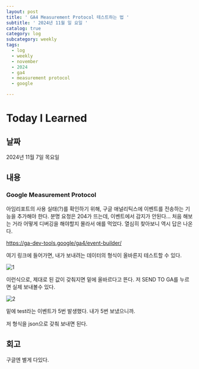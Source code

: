 ```yaml
---
layout: post
title: ' GA4 Measurement Protocol 테스트하는 법 '
subtitle: ' 2024년 11월 일 요일 '
catalog: true
category: log
subcategory: weekly
tags:
  - log
  - weekly
  - november
  - 2024
  - ga4
  - measurement protocol
  - google

---
```


# Today I Learned

## 날짜

2024년 11월 7일 목요일

## 내용

### Google Measurement Protocol

아임리포트의 사용 실태(?)를 확인하기 위해, 구글 애널리틱스에 이벤트를 전송하는 기능을 추가해야 한다. 분명 요청은 204가 뜨는데, 이벤트에서 감지가 안된다… 처음 해보는 거라 어떻게 디버깅을 해야할지 몰라서 애를 먹었다. 열심히 찾아보니 역시 답은 나온다.

https://ga-dev-tools.google/ga4/event-builder/

여기 링크에 들어가면, 내가 보내려는 데이터의 형식이 올바른지 테스트할 수 있다.

![1](https://cdn.jsdelivr.net/gh/junsoopooh/importunate-dev.github.io/img/log/2024/log241107/1.webp)

이런식으로, 제대로 된 값이 갖춰지면 밑에 올바르다고 뜬다. 저 SEND TO GA를 누르면 실제 보내볼수 있다.

![2](https://cdn.jsdelivr.net/gh/junsoopooh/importunate-dev.github.io/img/log/2024/log241107/2.webp)


밑에 test라는 이벤트가 5번 발생했다. 내가 5번 보냈으니까.

저 형식을 json으로 갖춰 보내면 된다.
    

## 회고

구글엔 별게 다있다.